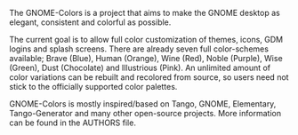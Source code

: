 The GNOME-Colors is a project that aims to make the GNOME desktop as elegant, consistent and colorful as possible.

The current goal is to allow full color customization of themes, icons, GDM logins and splash screens. There are already seven full color-schemes available; Brave (Blue), Human (Orange), Wine (Red), Noble (Purple), Wise (Green), Dust (Chocolate) and Illustrious (Pink).
An unlimited amount of color variations can be rebuilt and recolored from source, so users need not stick to the officially supported color palettes.

GNOME-Colors is mostly inspired/based on Tango, GNOME, Elementary, Tango-Generator and many other open-source projects. More information can be found in the AUTHORS file.